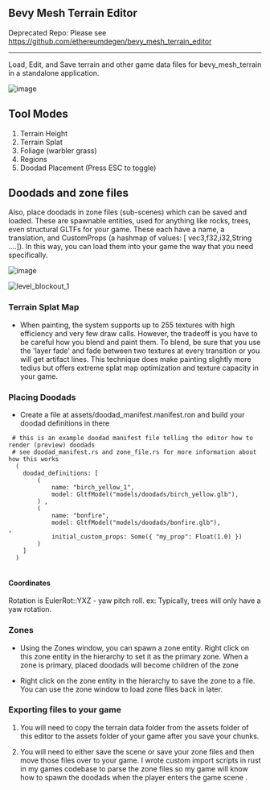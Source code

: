 ## Bevy Mesh Terrain Editor 

Deprecated Repo:  Please see https://github.com/ethereumdegen/bevy_mesh_terrain_editor

---


Load, Edit, and Save terrain and other game data files for bevy_mesh_terrain in a standalone application.

![image](https://github.com/ethereumdegen/bevy_mesh_terrain_editor/assets/6249263/9e32f8a0-e513-4ee0-8b4b-3e4d73ab8608)



## Tool Modes 
1. Terrain Height
2. Terrain Splat
3. Foliage (warbler grass)
4. Regions
5. Doodad Placement (Press ESC to toggle) 


## Doodads and zone files 
 
Also, place doodads in zone files (sub-scenes) which can be saved and loaded.  These are spawnable entities, used for anything like rocks, trees, even structural GLTFs for your game.  These each have a name, a translation, and CustomProps (a hashmap of values: [ vec3,f32,i32,String ....]).  In this way, you can load them into your game the way that you need specifically.    

![image](https://github.com/ethereumdegen/bevy_mesh_terrain_editor/assets/6249263/cfea97c5-b73a-4a54-9e27-e1f0a5c36229)

![level_blockout_1](https://github.com/ethereumdegen/bevy_mesh_terrain_editor/assets/6249263/63988249-0758-4518-a51c-b0c6a25bf2b4)


### Terrain Splat Map
 
- When painting, the system supports up to 255 textures with high efficiency and very few draw calls. However, the tradeoff is you have to be careful how you blend and paint them.  To blend, be sure that you use the 'layer fade' and fade between two textures at every transition or you will get artifact lines.  This technique does make painting slightly more tedius but offers extreme splat map optimization and texture capacity in your game. 

 


### Placing Doodads 

 - Create a file at assets/doodad_manifest.manifest.ron  and build your doodad definitions in there 

```
 # this is an example doodad manifest file telling the editor how to render (preview) doodads 
 # see doodad_manifest.rs and zone_file.rs for more information about how this works 
  (
    doodad_definitions: [
        (
            name: "birch_yellow_1",
            model: GltfModel("models/doodads/birch_yellow.glb"),
        ) ,
        (
            name: "bonfire",
            model: GltfModel("models/doodads/bonfire.glb"),            ,
            initial_custom_props: Some({ "my_prop": Float(1.0) })
        ) 
    ]
  )


```

#### Coordinates 

Rotation is   EulerRot::YXZ  - yaw pitch roll. 
ex: Typically, trees will only have a yaw rotation. 



### Zones 

- Using the Zones window, you can spawn a zone entity.  Right click on this zone entity in the hierarchy to set it as the primary zone.  When a zone is primary, placed doodads will become children of the zone


- Right click on the zone entity in the hierarchy to save the zone to a file.  You can use the zone window to load zone files back in later.  


### Exporting files to your game 

1. You will need to copy the terrain data folder from the assets folder of this editor to the assets folder of your game after you save your chunks.

2. You will need to either save the scene or save your zone files and then move those files over to your game.  I wrote custom import scripts in rust in my games codebase to parse the zone files so my game will know how to spawn the doodads when the player enters the game scene . 







